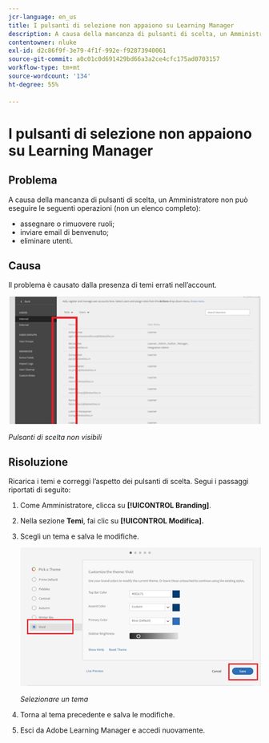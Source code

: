 ```yaml
---
jcr-language: en_us
title: I pulsanti di selezione non appaiono su Learning Manager
description: A causa della mancanza di pulsanti di scelta, un Amministratore non può assegnare o rimuovere ruoli, inviare un messaggio di benvenuto o eliminare un utente.
contentowner: nluke
exl-id: d2c86f9f-3e79-4f1f-992e-f92873940061
source-git-commit: a0c01c0d691429bd66a3a2ce4cfc175ad0703157
workflow-type: tm+mt
source-wordcount: '134'
ht-degree: 55%

---
```


# I pulsanti di selezione non appaiono su Learning Manager

## Problema

A causa della mancanza di pulsanti di scelta, un Amministratore non può eseguire le seguenti operazioni (non un elenco completo):

* assegnare o rimuovere ruoli;
* inviare email di benvenuto;
* eliminare utenti.

## Causa

Il problema è causato dalla presenza di temi errati nell’account.

![](assets/radio-buttons.png)

*Pulsanti di scelta non visibili*

## Risoluzione

Ricarica i temi e correggi l’aspetto dei pulsanti di scelta. Segui i passaggi riportati di seguito:

1. Come Amministratore, clicca su **[!UICONTROL Branding]**.
1. Nella sezione **Temi**, fai clic su **[!UICONTROL Modifica].**
1. Scegli un tema e salva le modifiche.

   ![](assets/set-themes.png)

   *Selezionare un tema*

1. Torna al tema precedente e salva le modifiche.
1. Esci da Adobe Learning Manager e accedi nuovamente.
